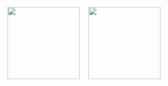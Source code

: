 <p align="center">
<a href="https://github.com/enty8080">
<img height="165" src="https://github-readme-stats.vercel.app/api?username=enty8080&show_icons=true&include_all_commits=true&theme=react&cache_seconds=3200&hide_border=true" /></a>
&nbsp;&nbsp;&nbsp;
</a>
<a href="https://github.com/enty8080">
<img height="165" src="https://github-profile-trophy.vercel.app/?username=enty8080&theme=nord" /></a>
</a>
</p>
